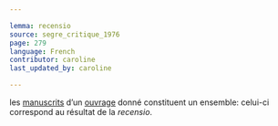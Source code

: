 ```yaml
---

lemma: recensio
source: segre_critique_1976
page: 279
language: French
contributor: caroline
last_updated_by: caroline

---
```


les [manuscrits](manuscript.html) d’un [ouvrage](work.html) donné constituent un ensemble: celui-ci correspond au résultat de la _recensio_.
